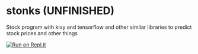 # stonks (UNFINISHED)
Stock program with kivy and tensorflow and other similar libraries to predict stock prices and other things


[![Run on Repl.it](https://repl.it/badge/github/zhpixel517/stonks)](https://repl.it/github/zhpixel517/stonks)